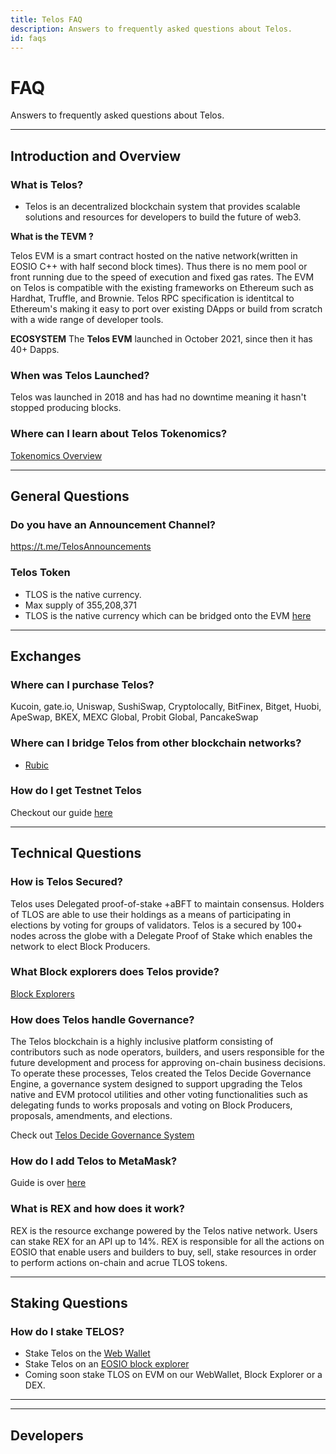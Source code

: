 ```yaml
---
title: Telos FAQ
description: Answers to frequently asked questions about Telos.
id: faqs
---
```


# FAQ

Answers to frequently asked questions about Telos.

---

## Introduction and Overview

### What is Telos?

- Telos is an decentralized blockchain system that provides scalable solutions and resources for developers to build the future of web3.  


**What is the TEVM ?**

Telos EVM is a smart contract hosted on the native network(written in EOSIO C++ with half second block times). Thus there is no mem pool or front running due to the speed of execution and fixed gas rates. The EVM on Telos is compatible with the existing frameworks on Ethereum such as Hardhat, Truffle, and Brownie. Telos RPC specification is identitcal to Ethereum's making it easy to port over existing DApps or build from scratch with a wide range of developer tools. 

**ECOSYSTEM**
The __Telos EVM__ launched in October 2021, since then it has 40+ Dapps.



### When was Telos Launched?
Telos was launched in 2018 and has had no downtime meaning it hasn't stopped producing blocks. 

### Where can I learn about Telos Tokenomics?
[Tokenomics Overview](https://www.telos.net/tlos-tokenomics)

---

## General Questions

### Do you have an Announcement Channel?
https://t.me/TelosAnnouncements


### Telos Token
- TLOS is the native currency. 
- Max supply of 355,208,371
- TLOS is the native currency which can be bridged onto the EVM [here](https://wallet.telos.net/balance)

---

## Exchanges

### Where can I purchase Telos?
Kucoin, gate.io, Uniswap, SushiSwap, Cryptolocally, BitFinex, Bitget, Huobi, ApeSwap, BKEX, MEXC Global, Probit Global, PancakeSwap

### Where can I bridge Telos from other blockchain networks?
- [Rubic](https://rubic.exchange/)

### How do I get Testnet Telos
Checkout our guide [here](/quickstart/testnet_tutorial.md)



---

## Technical Questions

### How is Telos Secured?

Telos uses Delegated proof-of-stake +aBFT to maintain consensus. Holders of TLOS are able to use their holdings as a means of participating in elections by voting for groups of validators. Telos is a secured by 100+ nodes across the globe with a Delegate Proof of Stake which enables the network to elect Block Producers. 

### What Block explorers does Telos provide?
[Block Explorers](https://www.telos.net/ecosystem-apps-filter/block-explorer)


### How does Telos handle Governance?
The Telos blockchain is a highly inclusive platform consisting of contributors such as node operators, builders, and users responsible for the future development and process for approving on-chain business decisions. To operate these processes, Telos created the Telos Decide Governance Engine, a governance system designed to support upgrading the Telos native and EVM protocol utilities and other voting functionalities such as delegating funds to works proposals and voting on Block Producers, proposals, amendments, and elections.


Check out [Telos Decide Governance System](/native/eosio_toolkit/decide_engine.md)



### How do I add Telos to MetaMask?
Guide is over [here](/docs/dapps/launch-dapp-on-tEVM.md)
### What is REX and how does it work?
REX is the resource exchange powered by the Telos native network. Users can stake REX for an API up to 14%. REX is responsible for all the actions on EOSIO that enable users and builders to buy, sell, stake resources in order to perform actions on-chain and acrue TLOS tokens. 

---

## Staking Questions

### How do I stake TELOS?
- Stake Telos on the [Web Wallet](https://wallet.telos.net/balance)
- Stake Telos on an [EOSIO block explorer](https://www.telos.net/ecosystem-apps-filter/block-explorer)
- Coming soon stake TLOS on EVM on our WebWallet, Block Explorer or a DEX. 

---


---

## Developers

